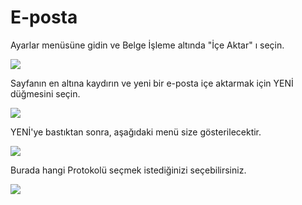 # E-posta

Ayarlar menüsüne gidin ve Belge İşleme altında "İçe Aktar" ı seçin.

![](https://lh7-us.googleusercontent.com/W5ed9OceL0beNPMDpWVn-U25OAA6zQsSqnl-GXcg-mjKQTiKNgNYwjxAlWSiLbXfeO-XgI2KI0CDAfDH71bqWO1Y2JRrRznA\_N8DudvQw1yWr3McWJ7yWLGG7kHau5IM2Rmya1SkzsEGQaP53KdtbGA)

Sayfanın en altına kaydırın ve yeni bir e-posta içe aktarmak için YENİ düğmesini seçin.

![](https://lh7-us.googleusercontent.com/Df5po54NF-aX0zq22r2dcwaP9GmXX26IYOO4yOy6CWMYUzIPc03UObniHGLlUBU6ybBMaaYCIXt2YslnhhZWekGozu4JKo-Kd3CzjVDBNzv7GVR0BnWvAfmfR1izmzhWGIwgzIkk-YGvUVIEvXoNhak)

YENİ'ye bastıktan sonra, aşağıdaki menü size gösterilecektir.

![](https://lh7-us.googleusercontent.com/1m9KmI9T5icR7Ib-URDVvYhEJlXpVDiPaAf7yaqgitgVl1mEmehHvuZRPwzmQU36bbmCui0Nx7xczp789VWsiodtZtuQw6zKxmZDTLQ5DR27AzbkoPX0WwGfW5SZQfCtqH2ohBo28Z2W3fFTKGQVWOI)

Burada hangi Protokolü seçmek istediğinizi seçebilirsiniz.

![](https://lh7-us.googleusercontent.com/nikZZGemqPpldbGBirUP7d4QAoBikHCay9Ptk8PSVft9zPkZeKuoH9gfK2ar53MpslTjw4GhldbrCw6phn1VV1Y7MMfgaZLnXaXjjERJV8pFUoyIG8Z760P3\_2DjQFUKZYMCagXBzaTm52ii5tPl8C0)
